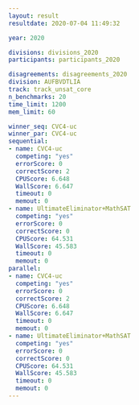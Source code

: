 ```yaml
---
layout: result
resultdate: 2020-07-04 11:49:32

year: 2020

divisions: divisions_2020
participants: participants_2020

disagreements: disagreements_2020
division: AUFBVDTLIA
track: track_unsat_core
n_benchmarks: 20
time_limit: 1200
mem_limit: 60

winner_seq: CVC4-uc
winner_par: CVC4-uc
sequential:
- name: CVC4-uc
  competing: "yes"
  errorScore: 0
  correctScore: 2
  CPUScore: 6.648
  WallScore: 6.647
  timeout: 0
  memout: 0
- name: UltimateEliminator+MathSAT
  competing: "yes"
  errorScore: 0
  correctScore: 0
  CPUScore: 64.531
  WallScore: 45.583
  timeout: 0
  memout: 0
parallel:
- name: CVC4-uc
  competing: "yes"
  errorScore: 0
  correctScore: 2
  CPUScore: 6.648
  WallScore: 6.647
  timeout: 0
  memout: 0
- name: UltimateEliminator+MathSAT
  competing: "yes"
  errorScore: 0
  correctScore: 0
  CPUScore: 64.531
  WallScore: 45.583
  timeout: 0
  memout: 0
---
```

